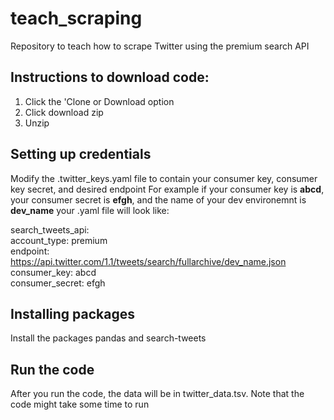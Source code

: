 # teach_scraping
Repository to teach how to scrape Twitter using the premium search API

## Instructions to download code:
1) Click the 'Clone or Download option
2) Click download zip
3) Unzip

## Setting up credentials
Modify the .twitter_keys.yaml file to contain your consumer key, consumer key secret, and desired endpoint
For example if your consumer key is **abcd**, your consumer secret is **efgh**, and the name of your dev environemnt is **dev_name**
your .yaml file will look like: <br>

search_tweets_api:<br>
  account_type: premium <br>
  endpoint: https://api.twitter.com/1.1/tweets/search/fullarchive/dev_name.json <br>
  consumer_key: abcd <br>
  consumer_secret: efgh <br>
  
 ## Installing packages
 Install the packages pandas and search-tweets 
 
 ## Run the code
 After you run the code, the data will be in twitter_data.tsv. Note that the code might take some time to run
